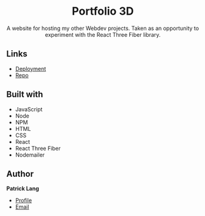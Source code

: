 <h1 align="center">Portfolio 3D</h1>

<p align="center">A website for hosting my other Webdev projects. Taken as an opportunity to experiment with the React Three Fiber library.</p>

## Links

- [Deployment](https://patricklangcoding.onrender.com/)
- [Repo](https://github.com/patricklang87/portfolio_3D_new)


## Built with

- JavaScript
- Node
- NPM
- HTML
- CSS
- React
- React Three Fiber
- Nodemailer
 
## Author

**Patrick Lang**

- [Profile](https://github.com/patricklang87 "Patrick Lang")
- [Email](mailto:patricklang87@gmail.com?subject=portfolio_3D "portfolio 3D")
